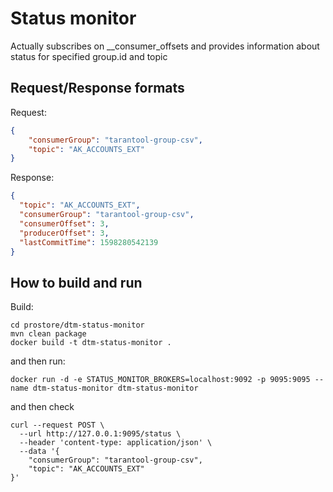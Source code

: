 # Status monitor
Actually subscribes on __consumer_offsets and provides information about status for specified group.id and topic

## Request/Response formats

Request:
```json
{
	"consumerGroup": "tarantool-group-csv",
	"topic": "AK_ACCOUNTS_EXT"
}
```

Response:
```json
{
  "topic": "AK_ACCOUNTS_EXT",
  "consumerGroup": "tarantool-group-csv",
  "consumerOffset": 3,
  "producerOffset": 3,
  "lastCommitTime": 1598280542139
}
```

## How to build and run
Build:

```shell script
cd prostore/dtm-status-monitor
mvn clean package
docker build -t dtm-status-monitor .
```

and then run:
```shell script
docker run -d -e STATUS_MONITOR_BROKERS=localhost:9092 -p 9095:9095 --name dtm-status-monitor dtm-status-monitor
```

and then check
```shell script
curl --request POST \
  --url http://127.0.0.1:9095/status \
  --header 'content-type: application/json' \
  --data '{
	"consumerGroup": "tarantool-group-csv",
	"topic": "AK_ACCOUNTS_EXT"
}'
```

